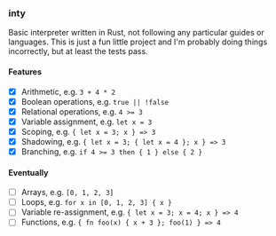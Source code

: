 ### inty

Basic interpreter written in Rust, not following any particular guides or languages. This is just a fun little project and I'm probably doing things incorrectly, but at least the tests pass.

#### Features

- [x] Arithmetic, e.g. `3 + 4 * 2`
- [x] Boolean operations, e.g. `true || !false`
- [x] Relational operations, e.g. `4 >= 3`
- [x] Variable assignment, e.g. `let x = 3`
- [x] Scoping, e.g. `{ let x = 3; x } => 3`
- [x] Shadowing, e.g. `{ let x = 3; { let x = 4 }; x } => 3`
- [x] Branching, e.g. `if 4 >= 3 then { 1 } else { 2 }`

#### Eventually

- [ ] Arrays, e.g. `[0, 1, 2, 3]`
- [ ] Loops, e.g. `for x in [0, 1, 2, 3] { x }`
- [ ] Variable re-assignment, e.g. `{ let x = 3; x = 4; x } => 4`
- [ ] Functions, e.g. `{ fn foo(x) { x + 3 }; foo(1) } => 4`
